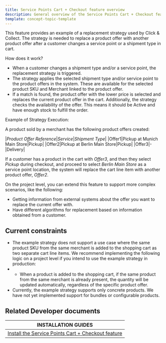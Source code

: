 ```yaml
---
title: Service Points Cart + Checkout feature overview
description: General overview of the Service Points Cart + Checkout feature
template: concept-topic-template
---
```


This feature provides an example of a replacement strategy used by Click & Collect. The strategy is needed to replace a product offer with another product offer after a customer changes a service point or a shipment type in cart.

How does it work?
* When a customer changes a shipment type and/or a service point, the replacement strategy is triggered.
* The strategy applies the selected shipment type and/or service point to the product offers in the system. These are available for the selected product SKU and Merchant linked to the product offer.
* If a match is found, the product offer with the lower price is selected and replaces the current product offer in the cart.
Additionally, the strategy checks the availability of the offer. This means it should be Active and have enough stock to fulfill the order.

Example of Strategy Execution:

A product sold by a merchant has the following product offers created:

|*Product Offer Reference*|*Service*|*Shipment Type*|
|Offer1|Pickup at Munich Main Store|Pickup|
|Offer2|Pickup at Berlin Main Store|Pickup|
|Offer3|-|Delivery|

If a customer has a product in the cart with *Offer3*, and then they select *Pickup* during checkout, and proceed to select *Berlin Main Store* as a service point location, the system will replace the cart line item with another product offer, *Offer2*.


On the project level, you can extend this feature to support more complex scenarios, like the following:
* Getting information from external systems about the offer you want to replace the current offer with.
* Have different algorithms for replacement based on information obtained from a customer.

## Current constraints

* The example strategy does not support a use case where the same product SKU from the same merchant is added to the shopping cart as two separate cart line items. We recommend implementing the following logic on a project level if you intend to use the example strategy in production:
* * When a product is added to the shopping cart, if the same product from the same merchant is already present, the quantity will be updated automatically, regardless of the specific product offer.
* Currently, the example strategy supports only concrete products. We have not yet implemented support for bundles or configurable products.

## Related Developer documents

| INSTALLATION GUIDES |
| - |
| [Install the Service Points Cart + Checkout feature](/docs/pbc/all/service-point-management/{{page.version}}/unified-commerce/install-and-upgrade/install-the-service-points-cart-checkout-feature.html) |

